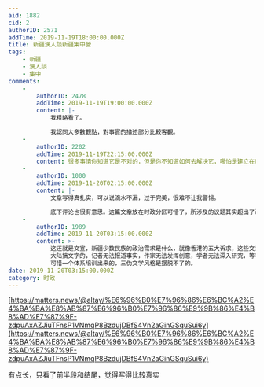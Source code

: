 ```yaml
---
aid: 1882
cid: 2
authorID: 2571
addTime: 2019-11-19T18:00:00.000Z
title: 新疆漢人談新疆集中營
tags:
    - 新疆
    - 漢人談
    - 集中
comments:
    -
        authorID: 2478
        addTime: 2019-11-19T19:00:00.000Z
        content: |-
            我粗略看了。

            我認同大多數觀點，對事實的描述部分比較客觀。
    -
        authorID: 2202
        addTime: 2019-11-19T22:15:00.000Z
        content: 很多事情你知道它是不对的，但是你不知道如何去解决它，哪怕是建立在时光可以倒流的假设上。
    -
        authorID: 1000
        addTime: 2019-11-20T02:15:00.000Z
        content: |-
            文章写得真扎实，可以说滴水不漏，过于完美，很难不让我警惕。

            底下评论也很有意思。这篇文章放在时政分区可惜了，所涉及的议题其实超出了政治的范围，强烈要求管理员移到主区。
    -
        authorID: 1989
        addTime: 2019-11-20T03:15:00.000Z
        content: >-
            这还就是文宣，新疆少数民族的政治需求是什么，就像香港的五大诉求，这些文章里是基本不提这些的。 这种配图的和那些营销文章都是一个套路，
            大陆搞文字的，记者无法报道事实，作家无法发挥创意，学者无法深入研究，等等， 这些人也只好要么给民间写这些营销文，要么兼职当文宣，
            可惜一个体系培训出来的，三伪文学风格是摆脱不了的。
date: 2019-11-20T03:15:00.000Z
category: 时政
---
```


[https://matters.news/@altay/%E6%96%B0%E7%96%86%E6%BC%A2%E4%BA%BA%E8%AB%87%E6%96%B0%E7%96%86%E9%9B%86%E4%B8%AD%E7%87%9F-zdpuAxAZJiuTFnsP1VNmqP8BzdujDBfS4Vn2aGinGSquSui6y](https://matters.news/@altay/%E6%96%B0%E7%96%86%E6%BC%A2%E4%BA%BA%E8%AB%87%E6%96%B0%E7%96%86%E9%9B%86%E4%B8%AD%E7%87%9F-zdpuAxAZJiuTFnsP1VNmqP8BzdujDBfS4Vn2aGinGSquSui6y)

有点长，只看了前半段和结尾，觉得写得比较真实
